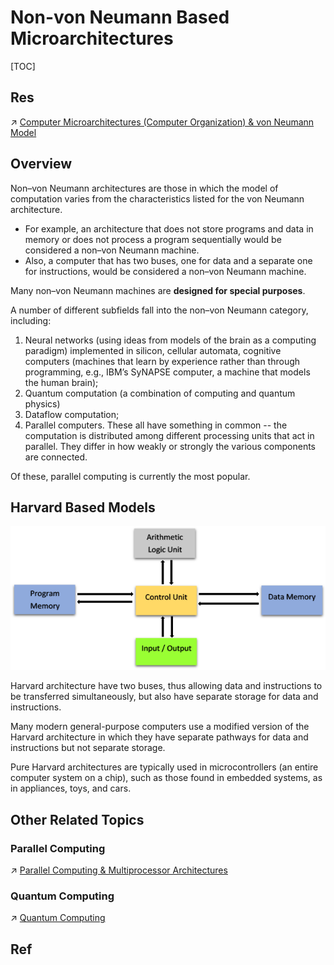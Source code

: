 # Non-von Neumann Based Microarchitectures

[TOC]



## Res
↗ [Computer Microarchitectures (Computer Organization) & von Neumann Model](../Computer%20Microarchitectures%20(Computer%20Organization)%20&%20von%20Neumann%20Model.md)



## Overview
Non–von Neumann architectures are those in which the model of computation varies from the characteristics listed for the von Neumann architecture. 
- For example, an architecture that does not store programs and data in memory or does not process a program sequentially would be considered a non–von Neumann machine. 
- Also, a computer that has two buses, one for data and a separate one for instructions, would be considered a non–von Neumann machine.

Many non–von Neumann machines are **designed for special purposes**.


A number of different subfields fall into the non–von Neumann category, including: 
1. Neural networks (using ideas from models of the brain as a computing paradigm) implemented in silicon, cellular automata, cognitive computers (machines that learn by experience rather than through programming, e.g., IBM’s SyNAPSE computer, a machine that models the human brain);
2. Quantum computation (a combination of computing and quantum physics)
3. Dataflow computation;
4. Parallel computers. 
These all have something in common -- the computation is distributed among different processing units that act in parallel. They differ in how weakly or strongly the various components are connected. 

Of these, parallel computing is currently the most popular.



## Harvard Based Models
![](../../../../../../Assets/Pics/Pasted%20image%2020230302132344.png)

Harvard architecture have two buses, thus allowing data and instructions to be transferred simultaneously, but also have separate storage for data and instructions.

Many modern general-purpose computers use a modified version of the
Harvard architecture in which they have separate pathways for data and instructions but not separate storage.

Pure Harvard architectures are typically used in microcontrollers (an entire computer system on a chip), such as those found in embedded systems, as in appliances, toys, and cars.



## Other Related Topics
### Parallel Computing
↗ [Parallel Computing & Multiprocessor Architectures](../Computer%20Processors%20&%20Logic%20Chips/Multiprocessors%20and%20Multicore%20Processors/Parallel%20Computing%20&%20Multiprocessor%20Architectures/Parallel%20Computing%20&%20Multiprocessor%20Architectures.md)


### Quantum Computing
↗ [Quantum Computing](../../../Computing%20Systems/Quantum%20Computing/Quantum%20Computing.md)



## Ref
